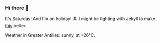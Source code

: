 ### Hi there :wave:

It's Saturday! And I'm on holiday! :desert_island: I might be fighting with Jekyll to make [this](https://swissclubto.github.io) better.

Weather in Greater Antilles: sunny, at +26°C.
